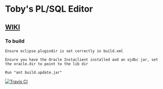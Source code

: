 # Toby's PL/SQL Editor

## [WIKI](https://github.com/daktak/plsqleditor/wiki)

### To build

    Ensure eclipse.plugindir is set correctly in build.xml

    Ensure you have the Oracle Instaclient installed and an ojdbc jar, set the oracle.dir to point to the lib dir

    Run "ant build.update.jar"

[![Travis CI](https://travis-ci.org/daktak/plsqleditor.svg?branch=master)](https://travis-ci.org/daktak/plsqleditor)
